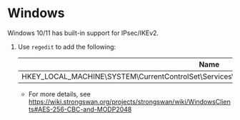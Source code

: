 # Windows

Windows 10/11 has built-in support for IPsec/IKEv2.

1. Use `regedit` to add the following:

   |Name |Type |Value
   |- |- |-
   |HKEY_LOCAL_MACHINE\SYSTEM\CurrentControlSet\Services\Rasman\Parameters\NegotiateDH2048_AES256 |DWORD |2

   * For more details, see <https://wiki.strongswan.org/projects/strongswan/wiki/WindowsClients#AES-256-CBC-and-MODP2048>

